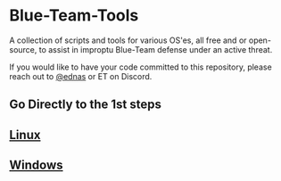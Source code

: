 # Blue-Team-Tools
A collection of scripts and tools for various OS'es, all free and or open-source, to assist in improptu Blue-Team defense under an active threat.

If you would like to have your code committed to this repository, please reach out to [@ednas](https://www.github.com/ednas) or ET on Discord. 

## Go Directly to the 1st steps

## [Linux](https://github.com/WGU-CCDC/Blue-Team-Tools/tree/master/Linux/CCDCprep)

## [Windows](https://github.com/WGU-CCDC/Blue-Team-Tools/tree/master/Windows/CCDCprep)

